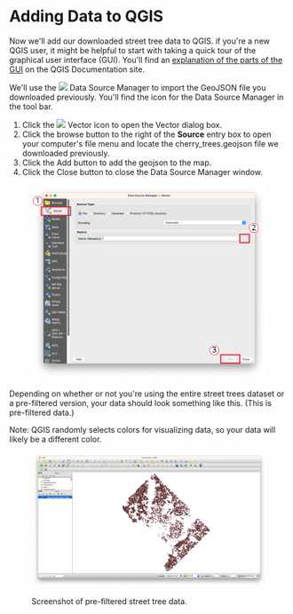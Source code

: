 # Adding Data to QGIS

Now we'll add our downloaded street tree data to QGIS. if you're a new QGIS user, it might be helpful to start with taking a quick tour of the graphical user interface (GUI). You'll find an [explanation of the parts of the GUI](https://docs.qgis.org/3.22/en/docs/user\_manual/introduction/qgis\_gui.html) on the QGIS Documentation site.

We'll use the ![](https://docs.qgis.org/3.22/en/\_images/mActionDataSourceManager.png) Data Source Manager to import the GeoJSON file you downloaded previously. You'll find the icon for the Data Source Manager in the tool bar.

1. Click the ![](https://docs.qgis.org/3.28/en/\_images/mActionAddOgrLayer.png) Vector icon to open the Vector dialog box.
2. Click the browse button to the right of the **Source** entry box to open your computer's file menu and locate the cherry\_trees.geojson file we downloaded previously.
3. Click the Add button to add the geojson to the map.&#x20;
4. Click the Close button to close the Data Source Manager window.

<figure><img src=".gitbook/assets/datasourcemanager.png" alt=""><figcaption></figcaption></figure>

Depending on whether or not you're using the entire street trees dataset or a pre-filtered version, your data should look something like this. (This is pre-filtered data.)&#x20;

Note: QGIS randomly selects colors for visualizing data, so your data will likely be a different color.&#x20;

<figure><img src=".gitbook/assets/Screenshot 2023-03-06 at 4.05.30 PM.png" alt=""><figcaption><p>Screenshot of pre-filtered street tree data. </p></figcaption></figure>
